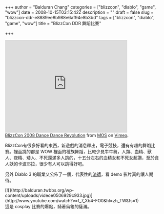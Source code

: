 +++
author = "Balduran Chang"
categories = ["blizzcon", "diablo", "game", "wow"]
date = 2008-10-15T03:15:42Z
description = ""
draft = false
slug = "blizzcon-ddr-e8889ee8b988e6af94e8b3bd"
tags = ["blizzcon", "diablo", "game", "wow"]
title = "BlizzCon DDR 舞蹈比賽"

+++


<embed allowfullscreen="true" allowscriptaccess="always" height="302" src="http://vimeo.com/moogaloop.swf?clip_id=1965200&server=vimeo.com&show_title=1&show_byline=1&show_portrait=0&color=&fullscreen=1" type="application/x-shockwave-flash" width="400"></embed>  
[BlizzCon 2008 Dance Dance Revolution](http://vimeo.com/1965200?pg=embed&sec=1965200) from [MOS](http://vimeo.com/user619691?pg=embed&sec=1965200) on [Vimeo](http://vimeo.com?pg=embed&sec=1965200).

BlizzCon有很多好看的東西，新遊戲的消息釋出，電子競技，還有有趣的舞蹈比賽。裡面跳的都是 WOW 裡面的種族舞蹈，比較少見牛牛舞，人類、血精、獸人、夜精、矮人、不死還滿多人跳的，十五分左右的血精女和不死女超讚，至於食人妖的卡波耶拉，很少有人可以跳得好吧。

另外 Diablo 3 的職業又公佈了一個，代表性的[法師](http://www.blizzard.com/diablo3/media/movies/wizard.xml)，看 demo 影片真的讓人期待。

<div class="wlWriterSmartContent" id="scid:5737277B-5D6D-4f48-ABFC-DD9C333F4C5D:f5111a9d-e8bc-48ab-8b5a-20c756c6e2b0" style="padding-right: 0px; display: inline; padding-left: 0px; padding-bottom: 0px; margin: 0px; padding-top: 0px"><div id="f1332e7e-e75b-43bd-811f-2bb8aaf07ac1" style="margin: 0px; padding: 0px; display: inline;"><div>[![](http://balduran.twbbs.org/wp-content/uploads/videoe0506929c933.jpg)](http://www.youtube.com/watch?v=f_7_Xb4-FO0&hl=zh_TW&fs=1)</div></div></div>這是 cosplay 比賽的爆點，騎著烏龜的薩滿。

